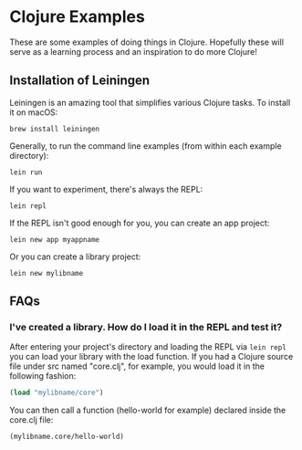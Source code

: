 # Clojure Examples

These are some examples of doing things in Clojure. Hopefully these will serve as a learning process and an inspiration to do more Clojure!

## Installation of Leiningen

Leiningen is an amazing tool that simplifies various Clojure tasks. To install it on macOS:

```shell
brew install leiningen
```

Generally, to run the command line examples (from within each example directory):

```shell
lein run
```

If you want to experiment, there's always the REPL:

```shell
lein repl
```

If the REPL isn't good enough for you, you can create an app project:

```shell
lein new app myappname
```

Or you can create a library project:

```shell
lein new mylibname
```

## FAQs

### I've created a library. How do I load it in the REPL and test it?

After entering your project's directory and loading the REPL via `lein repl` you can load your library with the load function. If you had a Clojure source file under src named "core.clj", for example, you would load it in the following fashion:

```clojure
(load "mylibname/core")
```

You can then call a function (hello-world for example) declared inside the core.clj file:

```clojure
(mylibname.core/hello-world)
```
